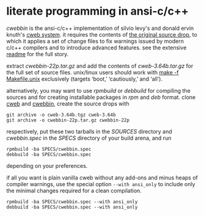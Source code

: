 # literate programming in ansi-c/c++

*cwebbin* is the ansi-c/c++ implementation of silvio levy's and donald ervin
knuth's [cweb system](http://www-cs-faculty.stanford.edu/~uno/cweb.html). it
requires the contents of [the original source
drop](http://mirrors.ctan.org/web/c_cpp/cweb/cweb.tar.gz), to
which it applies a set of change files to fix warnings issued by modern c/c++
compilers and to introduce advanced features. see the extensive
[readme](README.22p) for the full story.

extract *cwebbin-22p.tar.gz* and add the contents of *cweb-3.64b.tar.gz* for
the full set of source files.  unix/linux  users should work with
[make -f Makefile.unix](Makefile.unix) exclusively (targets ‘boot,’
‘cautiously,’ and ‘all’).

alternatively, you may want to use *rpmbuild* or *debbuild* for compiling the
sources and for creating installable packages in *rpm* and *deb* format. clone
[cweb](https://github.com/ascherer/cweb) and
[cwebbin](https://github.com/ascherer/cwebbin), create the source drops with
```
git archive -o cweb-3.64b.tgz cweb-3.64b
git archive -o cwebbin-22p.tar.gz cwebbin-22p
```
respectively, put these two tarballs in the *SOURCES* directory and
*cwebbin.spec* in the *SPECS* directory of your build arena, and run
```
rpmbuild -ba SPECS/cwebbin.spec
debbuild -ba SPECS/cwebbin.spec
```
depending on your preferences.

if all you want is plain vanilla cweb without any add-ons and minus heaps of
compiler warnings, use the special option `--with ansi_only` to include only
the minimal changes required for a clean compilation.
```
rpmbuild -ba SPECS/cwebbin.spec --with ansi_only
debbuild -ba SPECS/cwebbin.spec --with ansi_only
```
